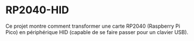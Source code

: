 # RP2040-HID
Ce projet montre comment transformer une carte RP2040 (Raspberry Pi Pico) en périphérique HID  (capable de se faire passer pour un clavier USB).
